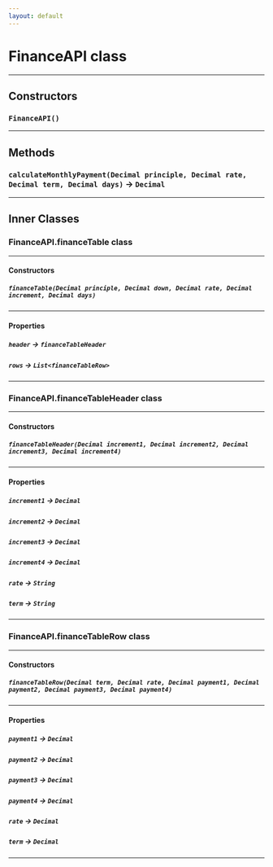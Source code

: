 ```yaml
---
layout: default
---
```

# FinanceAPI class
---
## Constructors
### `FinanceAPI()`
---
## Methods
### `calculateMonthlyPayment(Decimal principle, Decimal rate, Decimal term, Decimal days)` → `Decimal`
---
## Inner Classes

### FinanceAPI.financeTable class
---
#### Constructors
##### `financeTable(Decimal principle, Decimal down, Decimal rate, Decimal increment, Decimal days)`
---
#### Properties

##### `header` → `financeTableHeader`

##### `rows` → `List<financeTableRow>`

---
### FinanceAPI.financeTableHeader class
---
#### Constructors
##### `financeTableHeader(Decimal increment1, Decimal increment2, Decimal increment3, Decimal increment4)`
---
#### Properties

##### `increment1` → `Decimal`

##### `increment2` → `Decimal`

##### `increment3` → `Decimal`

##### `increment4` → `Decimal`

##### `rate` → `String`

##### `term` → `String`

---
### FinanceAPI.financeTableRow class
---
#### Constructors
##### `financeTableRow(Decimal term, Decimal rate, Decimal payment1, Decimal payment2, Decimal payment3, Decimal payment4)`
---
#### Properties

##### `payment1` → `Decimal`

##### `payment2` → `Decimal`

##### `payment3` → `Decimal`

##### `payment4` → `Decimal`

##### `rate` → `Decimal`

##### `term` → `Decimal`

---
